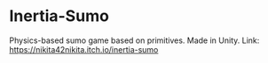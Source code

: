# Inertia-Sumo
Physics-based sumo game based on primitives. Made in Unity.
Link:
https://nikita42nikita.itch.io/inertia-sumo 
